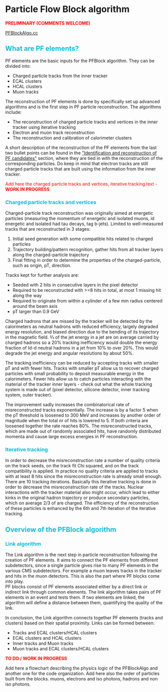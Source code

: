 # Particle Flow Block algorithm
<span style="color:red">**PRELIMINARY (COMMENTS WELCOME)**</span>

<a href="https://github.com/cms-sw/cmssw/blob/master/RecoParticleFlow/PFProducer/src/PFBlockAlgo.cc" target="_blank" rel="noopener">PFBlockAlgo.cc</a>

##  <span style="color:#00bdd6">What are PF elements?</span>

PF elements are the basic inputs for the PFBlock algorithm. They can be divided into:

  * Charged particle tracks from the inner tracker
  * ECAL clusters
  * HCAL clusters
  * Muon tracks

The reconstruction of PF elements is done by specifically set up advanced algorithms and is the first step in PF particle reconstruction. The algorithms include:

 * The reconstruction of charged particle tracks and vertices in the inner tracker using iterative tracking
 * Electron and muon track reconstruction
 * The reconstruction and calibration of calorimeter clusters

 A short description of the reconstruction of the PF elements from the last two bullet points can be found in the ["Identification and reconstruction of PF candidates"](corepf.md#identification-and-reconstruction-of-pf-candidates) section, where they are tied in with the reconstruction of the corresponding particles. Do keep in mind that electron tracks are still charged particle tracks that are built using the information from the inner tracker. 

<span style="color:red">Add here the charged particle tracks and vertices, iterative tracking text - **WORK IN PROGRESS**</span>

###  <span style="color:#00bdd6">Charged particle tracks and vertices</span>

Charged-particle track reconstruction was originally aimed at energetic particles (measuring the momentum of energetic and isolated muons, id energetic and isolated had tau decays, tag b-jets). Limited to well-measured tracks that are reconstructed in 3 stages:

  1. Initial seed generation with some compatible hits related to charged particles
  2. Trajectory building/pattern recognition, gather hits from all tracker layers along the charged-particle trajectory
  3. Final fitting in order to determine the properties of the charged-particle, such as origin, pT, direction.

Tracks kept for further analysis are:

  * Seeded with 2 hits in consecutive layers in the pixel detector
  * Required to be reconstructed with >=8 hits in total, at most 1 missing hit along the way
  * Required to originate from within a cylinder of a few mm radius centered around the beam axis
  * pT larger than 0.9 GeV

Charged hadrons that are missed by the tracker will be detected by the calorimeters as neutral hadrons with reduced efficiency, largely degraded energy resolution, and biased direction due to the bending of its trajectory in the magnetic field. ⅔ of the jet energy in a jet are on average carried by charged hadrons so a 20% tracking inefficiency would double the energy fraction of Id-d neutral hadrons in a jet from 10% to over 20%. This would degrade the jet energy and angular resolutions by about 50%. 

The tracking inefficiency can be reduced by accepting tracks with smaller pT and with fewer hits. Tracks with smaller pT allow us to recover charged particles with small probability to deposit measurable energy in the calorimeters. Fewer hits allow us to catch particles interacting with the material of the tracker inner layers - check out what the whole tracking system is made out of (pixel detector, silicone detector, inner tracking system, outer tracker).

The improvement sadly increases the combinatorical rate of misreconstructed tracks exponentially. The increase is by a factor 5 when the pT threshold is loosened to 300 MeV and increases by another order of magnitude when the total nr of hits is lowered to 5. If both criteria are loosened together the rate reaches 80%. The misreconstructed tracks, which are made out of randomly associated hits, have randomly distributed momenta and cause large excess energies in PF reconstruction.

###  <span style="color:#00bdd6">Iterative tracking</span>
In order to decrease the misreconstruction rate a number of quality criteria on the track seeds, on the track fit Chi squared, and on the track compatibility  is applied. In practice no quality criteria are applied to tracks with at least 8 hits since the misreconstruction rate is already small enough. 
There are 10 tracking iterations. Basically this iterative tracking is done in order to decrease the misreconstruction rate of the tracks. Nuclear interactions with the tracker material also might occur, which lead to either kinks in the original hadron trajectory or produce secondary particles, which on average 2/3 of are charged. The efficiency of the reconstruction of these particles is enhanced by the 6th and 7th iteration of the iterative tracking. 


##  <span style="color:#00bdd6">Overview of the PFBlock algorithm</span>

###  <span style="color:#00bdd6">Link algorithm</span>
The Link algorithm is the next step in particle reconstruction following the creation of PF elements. It aims to connect the PF elements from different subdetectors, since a single particle gives rise to many PF elements in the various CMS subdetectors. For example a muon leaves tracks in the tracker and hits in the muon detectors. This is also the part where PF blocks come into play. 
<br>
PF blocks consist of PF elements associated either by a direct link or indirect link through common elements. The link algorithm takes pairs of PF elements in an event and tests them. If two elements are linked, the algorithm will define a distance between them, quantifying the quality of the link. 

In conclusion, the Link algorithm connects together PF elements (tracks and clusters) based on their spatial proximity. Links can be formed between:

  * Tracks and ECAL clusters/HCAL clusters
  * ECAL clusters and HCAL clusters
  * Inner tracks and Muon tracks
  * Muon tracks and ECAL clusters/HCAL clusters


<span style="color:red">**TO DO / WORK IN PROGRESS**</span>

Add here a flowchart describing the physics logic of the PFBlockAlgo and another one for the code organization.
Add here also the order of particles built from the blocks. muons, electrons and iso photons, hadrons and non iso photons.